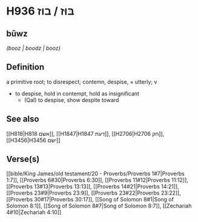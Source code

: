 # H936 בּוּז / בוז

## bûwz

_(booz | boodz | booz)_

## Definition

a primitive root; to disrespect; contemn, despise, × utterly; v

- to despise, hold in contempt, hold as insignificant
  - (Qal) to despise, show despite toward

## See also

[[H818|H818 אשם]], [[H1847|H1847 דעת]], [[H2706|H2706 חק]], [[H3456|H3456 ישם]]

## Verse(s)

[[bible/King James/old testament/20 - Proverbs/Proverbs 1#7|Proverbs 1:7]], [[Proverbs 6#30|Proverbs 6:30]], [[Proverbs 11#12|Proverbs 11:12]], [[Proverbs 13#13|Proverbs 13:13]], [[Proverbs 14#21|Proverbs 14:21]], [[Proverbs 23#9|Proverbs 23:9]], [[Proverbs 23#22|Proverbs 23:22]], [[Proverbs 30#17|Proverbs 30:17]], [[Song of Solomon 8#1|Song of Solomon 8:1]], [[Song of Solomon 8#7|Song of Solomon 8:7]], [[Zechariah 4#10|Zechariah 4:10]]